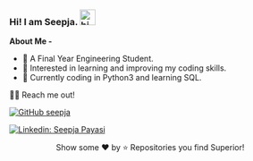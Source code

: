 
### Hi! I am Seepja. <img src="https://user-images.githubusercontent.com/1303154/88677602-1635ba80-d120-11ea-84d8-d263ba5fc3c0.gif" width="28px" alt="hi">


**About Me -**
- 🔭 A Final Year Engineering Student.
- 👀 Interested in learning and improving my coding skills.
- 🌱 Currently coding in Python3 and learning SQL.

🤝🏻 Reach me out!

[![GitHub seepja](https://img.shields.io/github/followers/seepja?label=follow&style=social)](https://github.com/seepja)


[![Linkedin: Seepja Payasi](https://img.shields.io/badge/-seepjapayasi-blue?style=flat-square&logo=Linkedin&logoColor=white&link=https://www.linkedin.com/in/seepja-payasi/)](https://www.linkedin.com/in/seepja-payasi/)

<p align="center">Show some ❤️ by ⭐ Repositories you find Superior!</p>
<!---
seepja/seepja is a ✨ special ✨ repository because its `README.md` (this file) appears on your GitHub profile.
You can click the Preview link to take a look at your changes.
--->
